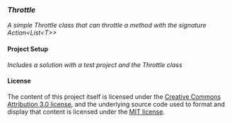 ### _Throttle_

_A simple Throttle class that can throttle a method with the signature Action&lt;List&lt;T&gt;&gt;_

#### Project Setup

_Includes a solution with a test project and the Throttle class_ 

#### License

The content of this project itself is licensed under the
[Creative Commons Attribution 3.0 license](http://creativecommons.org/licenses/by/3.0/us/deed.en_US),
and the underlying source code used to format and display that content
is licensed under the [MIT license](http://opensource.org/licenses/mit-license.php).